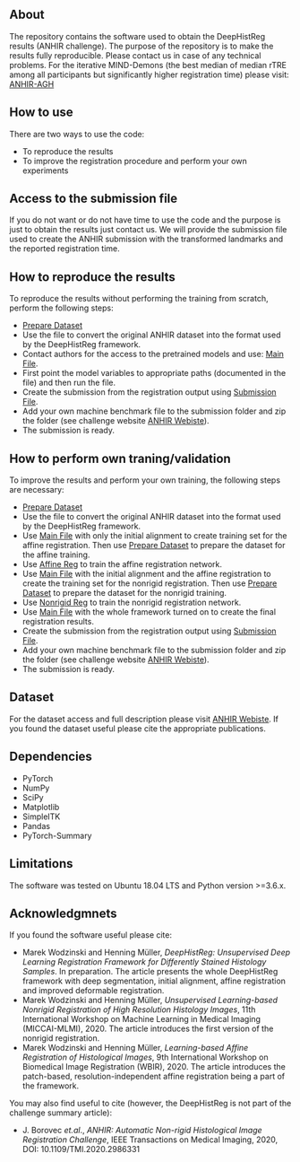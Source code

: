 ## About

The repository contains the software used to obtain the DeepHistReg results (ANHIR challenge).
The purpose of the repository is to make the results fully reproducible. Please contact us in case of any technical problems.
For the iterative MIND-Demons (the best median of median rTRE among all participants but significantly higher registration time) please visit: [ANHIR-AGH](https://github.com/lNefarin/ANHIR_MW)

## How to use

There are two ways to use the code:
* To reproduce the results 
* To improve the registration procedure and perform your own experiments 

## Access to the submission file

If you do not want or do not have time to use the code and the purpose is just to obtain the results just contact us.
We will provide the submission file used to create the ANHIR submission with the transformed landmarks and the reported registration time.

## How to reproduce the results

To reproduce the results without performing the training from scratch, perform the following steps:

* [Prepare Dataset](https://github.com/lNefarin/DeepHistReg/blob/master/prepare_datasets.py)
* Use the file to convert the original ANHIR dataset into the format used by the DeepHistReg framework.
* Contact authors for the access to the pretrained models and use: [Main File](https://github.com/lNefarin/DeepHistReg/blob/master/main.py).
* First point the model variables to appropriate paths (documented in the file) and then run the file.
* Create the submission from the registration output using [Submission File](https://github.com/lNefarin/DeepHistReg/blob/master/prepare_submission.py).
* Add your own machine benchmark file to the submission folder and zip the folder (see challenge website [ANHIR Webiste](https://anhir.grand-challenge.org/Data/)).
* The submission is ready.

## How to perform own traning/validation

To improve the results and perform your own training, the following steps are necessary:
* [Prepare Dataset](https://github.com/lNefarin/DeepHistReg/blob/master/prepare_datasets.py)
* Use the file to convert the original ANHIR dataset into the format used by the DeepHistReg framework.
* Use [Main File](https://github.com/lNefarin/DeepHistReg/blob/master/main.py) with only the initial alignment to create training set for the affine registration. Then use [Prepare Dataset](https://github.com/lNefarin/DeepHistReg/blob/master/prepare_datasets.py) to prepare the dataset for the affine training.
* Use [Affine Reg](https://github.com/lNefarin/DeepHistReg/blob/master/affine_registration.py) to train the affine registration network.
* Use [Main File](https://github.com/lNefarin/DeepHistReg/blob/master/main.py) with the initial alignment and the affine registration to create the training set for the nonrigid registration. Then use [Prepare Dataset](https://github.com/lNefarin/DeepHistReg/blob/master/prepare_datasets.py) to prepare the dataset for the nonrigid training.
* Use [Nonrigid Reg](https://github.com/lNefarin/DeepHistReg/blob/master/deformable_registration.py) to train the nonrigid registration network.
* Use [Main File](https://github.com/lNefarin/DeepHistReg/blob/master/main.py) with the whole framework turned on to create the final registration results.
* Create the submission from the registration output using [Submission File](https://github.com/lNefarin/DeepHistReg/blob/master/prepare_submission.py).
* Add your own machine benchmark file to the submission folder and zip the folder (see challenge website [ANHIR Webiste](https://anhir.grand-challenge.org/Data/)).
* The submission is ready.

## Dataset

For the dataset access and full description please visit [ANHIR Webiste](https://anhir.grand-challenge.org/Data/).
If you found the dataset useful please cite the appropriate publications.

## Dependencies

* PyTorch
* NumPy
* SciPy
* Matplotlib
* SimpleITK
* Pandas
* PyTorch-Summary

## Limitations

The software was tested on Ubuntu 18.04 LTS and Python version >=3.6.x.

## Acknowledgmnets

If you found the software useful please cite:
* Marek Wodzinski and Henning Müller, *DeepHistReg: Unsupervised Deep Learning Registration Framework for Differently Stained Histology Samples*. In preparation. 
The article presents the whole DeepHistReg framework with deep segmentation, initial alignment, affine registration and improved deformable registration.
* Marek Wodzinski and Henning Müller, *Unsupervised Learning-based Nonrigid Registration of High Resolution Histology Images*, 11th International Workshop on Machine Learning in Medical Imaging (MICCAI-MLMI), 2020. 
The article introduces the first version of the nonrigid registration.
* Marek Wodzinski and Henning Müller, *Learning-based Affine Registration of Histological Images*,  9th International Workshop on Biomedical Image Registration (WBIR), 2020.
The article introduces the patch-based, resolution-independent affine registration being a part of the framework.

You may also find useful to cite (however, the DeepHistReg is not part of the challenge summary article):
* J. Borovec *et.al*., *ANHIR: Automatic Non-rigid Histological Image Registration Challenge*, IEEE Transactions on Medical Imaging, 2020, DOI: 10.1109/TMI.2020.2986331

